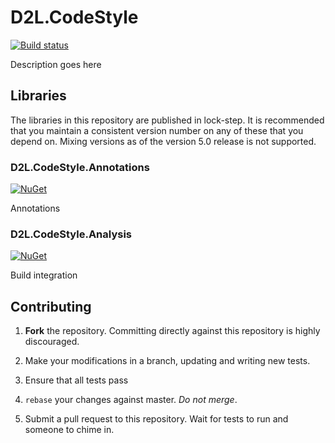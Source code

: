# D2L.CodeStyle

[![Build status](https://ci.appveyor.com/api/projects/status/psw7acwi8s59be62/branch/master?svg=true)](https://ci.appveyor.com/project/Brightspace/d2l-codestyle-cf97m/branch/master)

Description goes here

## Libraries

The libraries in this repository are published in lock-step. It is recommended that you maintain a consistent version number on any of these that you depend on. Mixing versions as of the version 5.0 release is not supported.

### D2L.CodeStyle.Annotations
[![NuGet](https://img.shields.io/nuget/v/D2L.CodeStyle.Annotations.svg?maxAge=7200)](https://www.nuget.org/packages/D2L.CodeStyle/)

Annotations

### D2L.CodeStyle.Analysis
[![NuGet](https://img.shields.io/nuget/v/D2L.CodeStyle.Analysis.svg?maxAge=7200)](https://www.nuget.org/packages/D2L.CodeStyle.Analysis/)

Build integration

## Contributing

1. **Fork** the repository. Committing directly against this repository is
   highly discouraged.

2. Make your modifications in a branch, updating and writing new tests.

3. Ensure that all tests pass

4. `rebase` your changes against master. *Do not merge*.

5. Submit a pull request to this repository. Wait for tests to run and someone
   to chime in.
